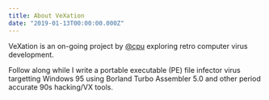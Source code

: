 ```yaml
---
title: About VeXation
date: "2019-01-13T00:00:00.000Z"
---
```


VeXation is an on-going project by [@cpu](https://twitter.com/cpu) exploring retro computer virus development.

Follow along while I write a portable executable (PE) file infector virus targetting Windows 95 using Borland Turbo Assembler 5.0 and other period accurate 90s hacking/VX tools.
